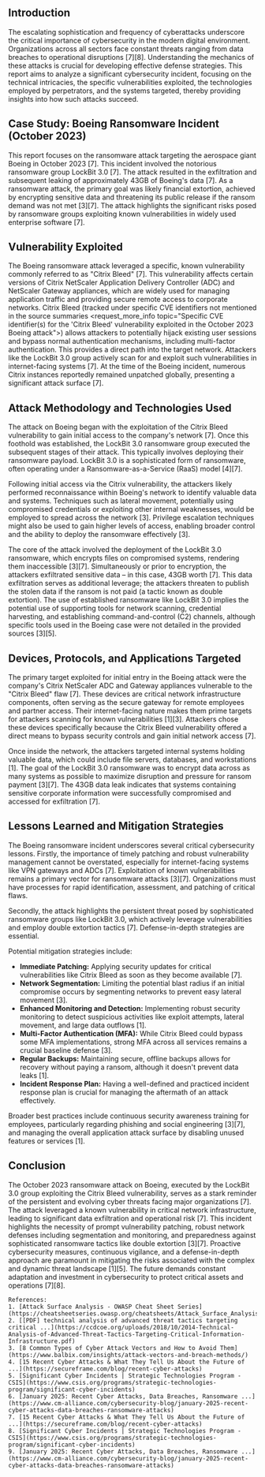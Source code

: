 ## Introduction

The escalating sophistication and frequency of cyberattacks underscore the critical importance of cybersecurity in the modern digital environment. Organizations across all sectors face constant threats ranging from data breaches to operational disruptions [7][8]. Understanding the mechanics of these attacks is crucial for developing effective defense strategies. This report aims to analyze a significant cybersecurity incident, focusing on the technical intricacies, the specific vulnerabilities exploited, the technologies employed by perpetrators, and the systems targeted, thereby providing insights into how such attacks succeed.

## Case Study: Boeing Ransomware Incident (October 2023)

This report focuses on the ransomware attack targeting the aerospace giant Boeing in October 2023 [7]. This incident involved the notorious ransomware group LockBit 3.0 [7]. The attack resulted in the exfiltration and subsequent leaking of approximately 43GB of Boeing's data [7]. As a ransomware attack, the primary goal was likely financial extortion, achieved by encrypting sensitive data and threatening its public release if the ransom demand was not met [3][7]. The attack highlights the significant risks posed by ransomware groups exploiting known vulnerabilities in widely used enterprise software [7].

## Vulnerability Exploited

The Boeing ransomware attack leveraged a specific, known vulnerability commonly referred to as "Citrix Bleed" [7]. This vulnerability affects certain versions of Citrix NetScaler Application Delivery Controller (ADC) and NetScaler Gateway appliances, which are widely used for managing application traffic and providing secure remote access to corporate networks. Citrix Bleed (tracked under specific CVE identifiers not mentioned in the source summaries <request_more_info topic="Specific CVE identifier(s) for the 'Citrix Bleed' vulnerability exploited in the October 2023 Boeing attack">) allows attackers to potentially hijack existing user sessions and bypass normal authentication mechanisms, including multi-factor authentication. This provides a direct path into the target network. Attackers like the LockBit 3.0 group actively scan for and exploit such vulnerabilities in internet-facing systems [7]. At the time of the Boeing incident, numerous Citrix instances reportedly remained unpatched globally, presenting a significant attack surface [7].

## Attack Methodology and Technologies Used

The attack on Boeing began with the exploitation of the Citrix Bleed vulnerability to gain initial access to the company's network [7]. Once this foothold was established, the LockBit 3.0 ransomware group executed the subsequent stages of their attack. This typically involves deploying their ransomware payload. LockBit 3.0 is a sophisticated form of ransomware, often operating under a Ransomware-as-a-Service (RaaS) model [4][7].

Following initial access via the Citrix vulnerability, the attackers likely performed reconnaissance within Boeing's network to identify valuable data and systems. Techniques such as lateral movement, potentially using compromised credentials or exploiting other internal weaknesses, would be employed to spread across the network [3]. Privilege escalation techniques might also be used to gain higher levels of access, enabling broader control and the ability to deploy the ransomware effectively [3].

The core of the attack involved the deployment of the LockBit 3.0 ransomware, which encrypts files on compromised systems, rendering them inaccessible [3][7]. Simultaneously or prior to encryption, the attackers exfiltrated sensitive data – in this case, 43GB worth [7]. This data exfiltration serves as additional leverage; the attackers threaten to publish the stolen data if the ransom is not paid (a tactic known as double extortion). The use of established ransomware like LockBit 3.0 implies the potential use of supporting tools for network scanning, credential harvesting, and establishing command-and-control (C2) channels, although specific tools used in the Boeing case were not detailed in the provided sources [3][5].

## Devices, Protocols, and Applications Targeted

The primary target exploited for initial entry in the Boeing attack were the company's Citrix NetScaler ADC and Gateway appliances vulnerable to the "Citrix Bleed" flaw [7]. These devices are critical network infrastructure components, often serving as the secure gateway for remote employees and partner access. Their internet-facing nature makes them prime targets for attackers scanning for known vulnerabilities [1][3]. Attackers chose these devices specifically because the Citrix Bleed vulnerability offered a direct means to bypass security controls and gain initial network access [7].

Once inside the network, the attackers targeted internal systems holding valuable data, which could include file servers, databases, and workstations [1]. The goal of the LockBit 3.0 ransomware was to encrypt data across as many systems as possible to maximize disruption and pressure for ransom payment [3][7]. The 43GB data leak indicates that systems containing sensitive corporate information were successfully compromised and accessed for exfiltration [7].

## Lessons Learned and Mitigation Strategies

The Boeing ransomware incident underscores several critical cybersecurity lessons. Firstly, the importance of timely patching and robust vulnerability management cannot be overstated, especially for internet-facing systems like VPN gateways and ADCs [7]. Exploitation of known vulnerabilities remains a primary vector for ransomware attacks [3][7]. Organizations must have processes for rapid identification, assessment, and patching of critical flaws.

Secondly, the attack highlights the persistent threat posed by sophisticated ransomware groups like LockBit 3.0, which actively leverage vulnerabilities and employ double extortion tactics [7]. Defense-in-depth strategies are essential.

Potential mitigation strategies include:
*   **Immediate Patching:** Applying security updates for critical vulnerabilities like Citrix Bleed as soon as they become available [7].
*   **Network Segmentation:** Limiting the potential blast radius if an initial compromise occurs by segmenting networks to prevent easy lateral movement [3].
*   **Enhanced Monitoring and Detection:** Implementing robust security monitoring to detect suspicious activities like exploit attempts, lateral movement, and large data outflows [1].
*   **Multi-Factor Authentication (MFA):** While Citrix Bleed could bypass some MFA implementations, strong MFA across all services remains a crucial baseline defense [3].
*   **Regular Backups:** Maintaining secure, offline backups allows for recovery without paying a ransom, although it doesn't prevent data leaks [1].
*   **Incident Response Plan:** Having a well-defined and practiced incident response plan is crucial for managing the aftermath of an attack effectively.

Broader best practices include continuous security awareness training for employees, particularly regarding phishing and social engineering [3][7], and managing the overall application attack surface by disabling unused features or services [1].

## Conclusion

The October 2023 ransomware attack on Boeing, executed by the LockBit 3.0 group exploiting the Citrix Bleed vulnerability, serves as a stark reminder of the persistent and evolving cyber threats facing major organizations [7]. The attack leveraged a known vulnerability in critical network infrastructure, leading to significant data exfiltration and operational risk [7]. This incident highlights the necessity of prompt vulnerability patching, robust network defenses including segmentation and monitoring, and preparedness against sophisticated ransomware tactics like double extortion [3][7]. Proactive cybersecurity measures, continuous vigilance, and a defense-in-depth approach are paramount in mitigating the risks associated with the complex and dynamic threat landscape [1][5]. The future demands constant adaptation and investment in cybersecurity to protect critical assets and operations [7][8].
```
References:
1. [Attack Surface Analysis - OWASP Cheat Sheet Series](https://cheatsheetseries.owasp.org/cheatsheets/Attack_Surface_Analysis_Cheat_Sheet.html)
2. [[PDF] technical analysis of advanced threat tactics targeting critical ...](https://ccdcoe.org/uploads/2018/10/2014-Technical-Analysis-of-Advanced-Threat-Tactics-Targeting-Critical-Information-Infrastructure.pdf)
3. [8 Common Types of Cyber Attack Vectors and How to Avoid Them](https://www.balbix.com/insights/attack-vectors-and-breach-methods/)
4. [15 Recent Cyber Attacks & What They Tell Us About the Future of ...](https://secureframe.com/blog/recent-cyber-attacks)
5. [Significant Cyber Incidents | Strategic Technologies Program - CSIS](https://www.csis.org/programs/strategic-technologies-program/significant-cyber-incidents)
6. [January 2025: Recent Cyber Attacks, Data Breaches, Ransomware ...](https://www.cm-alliance.com/cybersecurity-blog/january-2025-recent-cyber-attacks-data-breaches-ransomware-attacks)
7. [15 Recent Cyber Attacks & What They Tell Us About the Future of ...](https://secureframe.com/blog/recent-cyber-attacks)
8. [Significant Cyber Incidents | Strategic Technologies Program - CSIS](https://www.csis.org/programs/strategic-technologies-program/significant-cyber-incidents)
9. [January 2025: Recent Cyber Attacks, Data Breaches, Ransomware ...](https://www.cm-alliance.com/cybersecurity-blog/january-2025-recent-cyber-attacks-data-breaches-ransomware-attacks)
